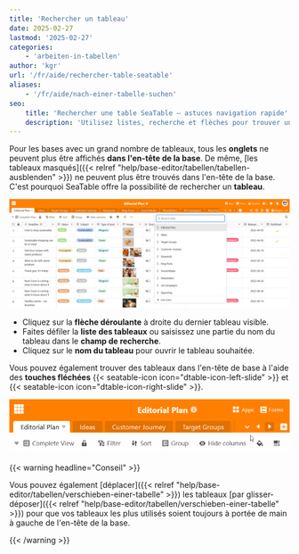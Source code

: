 ```yaml
---
title: 'Rechercher un tableau'
date: 2025-02-27
lastmod: '2025-02-27'
categories:
    - 'arbeiten-in-tabellen'
author: 'kgr'
url: '/fr/aide/rechercher-table-seatable'
aliases:
    - '/fr/aide/nach-einer-tabelle-suchen'
seo:
    title: 'Rechercher une table SeaTable – astuces navigation rapide'
    description: 'Utilisez listes, recherche et flèches pour trouver une table SeaTable, même dans une base très grande. Recherche accélérée pour plus d’efficacité.'
---
```


Pour les bases avec un grand nombre de tableaux, tous les **onglets** ne peuvent plus être affichés **dans l'en-tête de la base**. De même, [les tableaux masqués]({{< relref "help/base-editor/tabellen/tabellen-ausblenden" >}}) ne peuvent plus être trouvés dans l'en-tête de la base. C'est pourquoi SeaTable offre la possibilité de rechercher un **tableau**.

![Recherche d'un tableau](images/Search-for-a-table.png)

- Cliquez sur la **flèche déroulante** à droite du dernier tableau visible.
- Faites défiler la **liste des tableaux** ou saisissez une partie du nom du tableau dans le **champ de recherche**.
- Cliquez sur le **nom du tableau** pour ouvrir le tableau souhaitée.

Vous pouvez également trouver des tableaux dans l'en-tête de base à l'aide des **touches fléchées** {{< seatable-icon icon="dtable-icon-left-slide" >}} et {{< seatable-icon icon="dtable-icon-right-slide" >}}.

![Trouver le tableau dans l'en-tête de la base avec les touches fléchées](images/Tabelle-im-Base-Header-mit-Pfeiltasten-finden.gif)

{{< warning  headline="Conseil" >}}

Vous pouvez également [déplacer]({{< relref "help/base-editor/tabellen/verschieben-einer-tabelle" >}}) les tableaux [par glisser-déposer]({{< relref "help/base-editor/tabellen/verschieben-einer-tabelle" >}}) pour que vos tableaux les plus utilisés soient toujours à portée de main à gauche de l'en-tête de la base.

{{< /warning >}}
